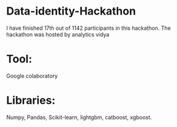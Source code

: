 # Data-identity-Hackathon
I have finished 17th out of 1142 participants in this hackathon. The hackathon was hosted by analytics vidya

# Tool:
Google colaboratory

# Libraries:
Numpy,
Pandas,
Scikit-learn,
lightgbm,
catboost,
xgboost.

